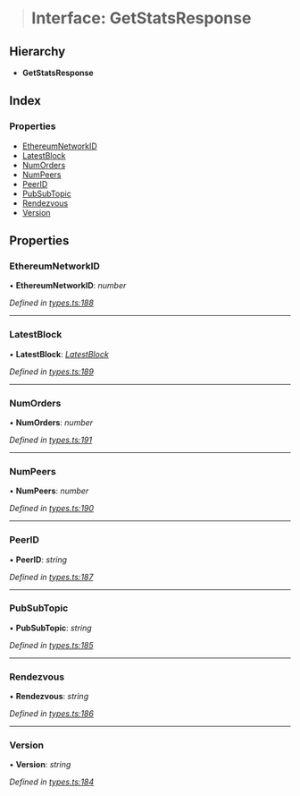 > # Interface: GetStatsResponse

## Hierarchy

* **GetStatsResponse**

## Index

### Properties

* [EthereumNetworkID](_types_.getstatsresponse.md#ethereumnetworkid)
* [LatestBlock](_types_.getstatsresponse.md#latestblock)
* [NumOrders](_types_.getstatsresponse.md#numorders)
* [NumPeers](_types_.getstatsresponse.md#numpeers)
* [PeerID](_types_.getstatsresponse.md#peerid)
* [PubSubTopic](_types_.getstatsresponse.md#pubsubtopic)
* [Rendezvous](_types_.getstatsresponse.md#rendezvous)
* [Version](_types_.getstatsresponse.md#version)

## Properties

###  EthereumNetworkID

• **EthereumNetworkID**: *number*

*Defined in [types.ts:188](https://github.com/0xProject/0x-mesh/blob/01a8c7e/rpc/clients/typescript/src/types.ts#L188)*

___

###  LatestBlock

• **LatestBlock**: *[LatestBlock](_types_.latestblock.md)*

*Defined in [types.ts:189](https://github.com/0xProject/0x-mesh/blob/01a8c7e/rpc/clients/typescript/src/types.ts#L189)*

___

###  NumOrders

• **NumOrders**: *number*

*Defined in [types.ts:191](https://github.com/0xProject/0x-mesh/blob/01a8c7e/rpc/clients/typescript/src/types.ts#L191)*

___

###  NumPeers

• **NumPeers**: *number*

*Defined in [types.ts:190](https://github.com/0xProject/0x-mesh/blob/01a8c7e/rpc/clients/typescript/src/types.ts#L190)*

___

###  PeerID

• **PeerID**: *string*

*Defined in [types.ts:187](https://github.com/0xProject/0x-mesh/blob/01a8c7e/rpc/clients/typescript/src/types.ts#L187)*

___

###  PubSubTopic

• **PubSubTopic**: *string*

*Defined in [types.ts:185](https://github.com/0xProject/0x-mesh/blob/01a8c7e/rpc/clients/typescript/src/types.ts#L185)*

___

###  Rendezvous

• **Rendezvous**: *string*

*Defined in [types.ts:186](https://github.com/0xProject/0x-mesh/blob/01a8c7e/rpc/clients/typescript/src/types.ts#L186)*

___

###  Version

• **Version**: *string*

*Defined in [types.ts:184](https://github.com/0xProject/0x-mesh/blob/01a8c7e/rpc/clients/typescript/src/types.ts#L184)*